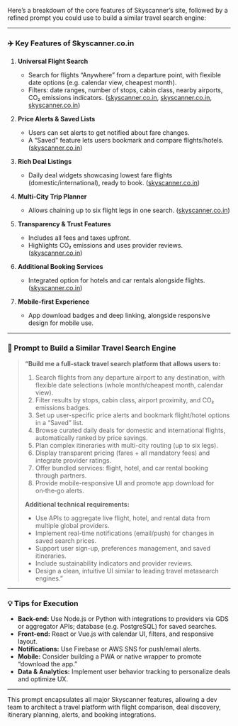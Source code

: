 Here’s a breakdown of the core features of Skyscanner’s site, followed by a refined prompt you could use to build a similar travel search engine:

---

### ✈️ Key Features of Skyscanner.co.in

1. **Universal Flight Search**

   * Search for flights “Anywhere” from a departure point, with flexible date options (e.g. calendar view, cheapest month).
   * Filters: date ranges, number of stops, cabin class, nearby airports, CO₂ emissions indicators. ([skyscanner.co.in][1], [skyscanner.co.in][2], [skyscanner.co.in][3])

2. **Price Alerts & Saved Lists**

   * Users can set alerts to get notified about fare changes.
   * A “Saved” feature lets users bookmark and compare flights/hotels. ([skyscanner.co.in][4])

3. **Rich Deal Listings**

   * Daily deal widgets showcasing lowest fare flights (domestic/international), ready to book. ([skyscanner.co.in][2])

4. **Multi-City Trip Planner**

   * Allows chaining up to six flight legs in one search. ([skyscanner.co.in][3])

5. **Transparency & Trust Features**

   * Includes all fees and taxes upfront.
   * Highlights CO₂ emissions and uses provider reviews. ([skyscanner.co.in][5])

6. **Additional Booking Services**

   * Integrated option for hotels and car rentals alongside flights. ([skyscanner.co.in][6])

7. **Mobile-first Experience**

   * App download badges and deep linking, alongside responsive design for mobile use.&#x20;

---

### 🔧 Prompt to Build a Similar Travel Search Engine

> **“Build me a full-stack travel search platform that allows users to:**
>
> 1. Search flights from any departure airport to any destination, with flexible date selections (whole month/cheapest month, calendar view).
> 2. Filter results by stops, cabin class, airport proximity, and CO₂ emissions badges.
> 3. Set up user-specific price alerts and bookmark flight/hotel options in a “Saved” list.
> 4. Browse curated daily deals for domestic and international flights, automatically ranked by price savings.
> 5. Plan complex itineraries with multi-city routing (up to six legs).
> 6. Display transparent pricing (fares + all mandatory fees) and integrate provider ratings.
> 7. Offer bundled services: flight, hotel, and car rental booking through partners.
> 8. Provide mobile-responsive UI and promote app download for on‑the‑go alerts.
>
> **Additional technical requirements:**
>
> * Use APIs to aggregate live flight, hotel, and rental data from multiple global providers.
> * Implement real-time notifications (email/push) for changes in saved search prices.
> * Support user sign-up, preferences management, and saved itineraries.
> * Include sustainability indicators and provider reviews.
> * Design a clean, intuitive UI similar to leading travel metasearch engines.”

---

### 💡 Tips for Execution

* **Back-end:** Use Node.js or Python with integrations to providers via GDS or aggregator APIs; database (e.g. PostgreSQL) for saved searches.
* **Front-end:** React or Vue.js with calendar UI, filters, and responsive layout.
* **Notifications:** Use Firebase or AWS SNS for push/email alerts.
* **Mobile:** Consider building a PWA or native wrapper to promote “download the app.”
* **Data & Analytics:** Implement user behavior tracking to personalize deals and optimize UX.

---

This prompt encapsulates all major Skyscanner features, allowing a dev team to architect a travel platform with flight comparison, deal discovery, itinerary planning, alerts, and booking integrations.

[1]: https://www.skyscanner.co.in/about-us/why-skyscanner?utm_source=chatgpt.com "Skyscanner"
[2]: https://www.skyscanner.co.in/flights?utm_source=chatgpt.com "Flight Offers: Find the Best Flight Deals Online | Skyscanner"
[3]: https://www.skyscanner.co.in/news/how-to-search-for-multi-city-flights-with-skyscanner?utm_source=chatgpt.com "How to search for multi-city flights with Skyscanner"
[4]: https://www.skyscanner.co.in/news/now-never-miss-cheapest-flight-prices-skyscanner-price-alerts?utm_source=chatgpt.com "Skyscanner Flights Price Alerts | Skyscanner India"
[5]: https://www.skyscanner.co.in/airlinefees?utm_source=chatgpt.com "Cheap flights | Free flight comparison at www.skyscanner.co.in"
[6]: https://www.skyscanner.co.in/mobile.html?utm_source=chatgpt.com "Skyscanner App | Flights, Hotels & Car Hire"
